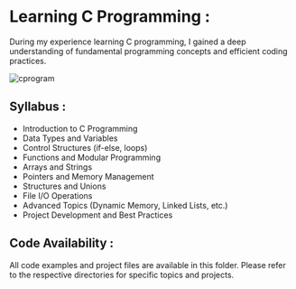                                              
# Learning C Programming :

During my experience learning C programming, I gained a deep understanding of fundamental programming concepts and efficient coding practices.

![cprogram](https://github.com/user-attachments/assets/f1bbcbff-e7de-4703-9304-e49ed25f1072)

## Syllabus : 
- Introduction to C Programming 
- Data Types and Variables
- Control Structures (if-else, loops) 
- Functions and Modular Programming
- Arrays and Strings
- Pointers and Memory Management
- Structures and Unions
- File I/O Operations
- Advanced Topics (Dynamic Memory, Linked Lists, etc.)
- Project Development and Best Practices

## Code Availability :
All code examples and project files are available in this folder. Please refer to the respective directories for specific topics and projects.

